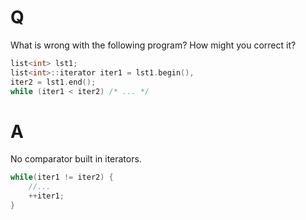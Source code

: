 # Q
What is wrong with the following program? How might you
correct it?

```c++
list<int> lst1;
list<int>::iterator iter1 = lst1.begin(),
iter2 = lst1.end();
while (iter1 < iter2) /* ... */
```

# A
No comparator built in iterators.
```c++
while(iter1 != iter2) {
    //...
    ++iter1;
}
```
